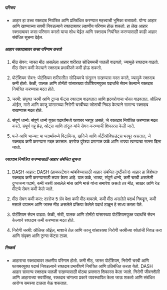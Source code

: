##### परिचय
* आहार हा उच्च रक्तदाब नियंत्रित आणि प्रतिबंधित करण्यात महत्त्वाची भूमिका बजावतो. योग्य आहार आणि खाण्याच्या सवयी निवडल्याने रक्तदाबावर लक्षणीय परिणाम होऊ शकतो. हा लेख आहार रक्तदाबावर कसा परिणाम करतो याचा शोध घेईल आणि रक्तदाब नियंत्रित करण्यासाठी काही आहार संबंधित सूचना देईल.

##### आहार रक्तदाबावर कसा परिणाम करतो
1. मीठ सेवन: जास्त मीठ असलेला आहार शरीरात सोडियमची पातळी वाढवतो, ज्यामुळे रक्तदाब वाढतो. मीठ सेवन कमी केल्याने रक्तदाब प्रभावीपणे कमी होऊ शकतो.

2. पोटॅशियम सेवन: पोटॅशियम शरीरातील सोडियमचे संतुलन राखण्यास मदत करते, ज्यामुळे रक्तदाब कमी होतो. केळी, पालक आणि टोमॅटो यांसारख्या पोटॅशियमयुक्त पदार्थांचे सेवन केल्याने रक्तदाब नियंत्रित करण्यास मदत होते.

3. चरबी: संपृक्त चरबी आणि ट्रान्स फॅट्स रक्तदाब वाढवतात आणि हृदयरोगाचा धोका वाढवतात. ऑलिव्ह ऑईल, मासे आणि काजू यांसारख्या निरोगी चरबीच्या स्रोतांची निवड केल्याने सामान्य रक्तदाब राखण्यास मदत होते.

4. संपूर्ण धान्ये: संपूर्ण धान्ये युक्त पदार्थांमध्ये फायबर भरपूर असते, जे रक्तदाब नियंत्रित करण्यास मदत करते. संपूर्ण गहू ब्रेड, ओट्स आणि तांदूळ यांचे सेवन करण्याची शिफारस केली जाते.

5. फळे आणि भाज्या: या पदार्थांमध्ये विटामिन्स, खनिजे आणि अँटीऑक्सिडंट्स भरपूर असतात, जे रक्तदाब कमी करण्यास मदत करतात. दररोज पुरेश्या प्रमाणात फळे आणि भाज्या खाण्याचा सल्ला दिला जातो.

##### रक्तदाब नियंत्रित करण्यासाठी आहार संबंधित सूचना
1. DASH आहार: DASH (हायपरटेंशन थांबविण्यासाठी आहार संबंधित दृष्टीकोन) आहार हा विशेषतः रक्तदाब कमी करण्यासाठी तयार केला आहे. यात फळे, भाज्या, संपूर्ण धान्ये, कमी चरबी असलेली दुग्धजन्य पदार्थ, कमी चरबी असलेले मांस आणि मासे यांचा समावेश असतो तर मीठ, साखर आणि रेड मीटचे सेवन कमी केले जाते.

2. मीठ सेवन कमी करा: दररोज 5 ग्रॅम पेक्षा कमी मीठ वापरावे. कमी मीठ असलेले पदार्थ निवडून, कमी मसाले वापरून आणि जास्त मीठ असलेले प्रक्रिया केलेले पदार्थ टाळून हे साध्य करता येते.

3. पोटॅशियम सेवन वाढवा: केळी, संत्री, पालक आणि टोमॅटो यांसारख्या पोटॅशियमयुक्त पदार्थांचे सेवन केल्याने रक्तदाब कमी करण्यास मदत होते.

4. निरोगी चरबी: ऑलिव्ह ऑईल, माशाचे तेल आणि काजू यांसारख्या निरोगी चरबीच्या स्रोतांची निवड करा आणि संपृक्त आणि ट्रान्स फॅट्स टाळा.

##### निष्कर्ष
* आहाराचा रक्तदाबावर लक्षणीय परिणाम होतो. कमी मीठ, जास्त पोटॅशियम, निरोगी चरबी आणि फायबरयुक्त पदार्थ निवडल्याने रक्तदाब प्रभावीपणे नियंत्रित आणि प्रतिबंधित करता येतो. DASH आहार सामान्य रक्तदाब पातळी राखण्यासाठी मोठ्या प्रमाणात शिफारस केला जातो. निरोगी जीवनशैली आणि आहाराच्या सवयींसह, रक्तदाब चांगल्या प्रकारे व्यवस्थापित केला जाऊ शकतो आणि संबंधित आरोग्य समस्या टाळता येऊ शकतात.
